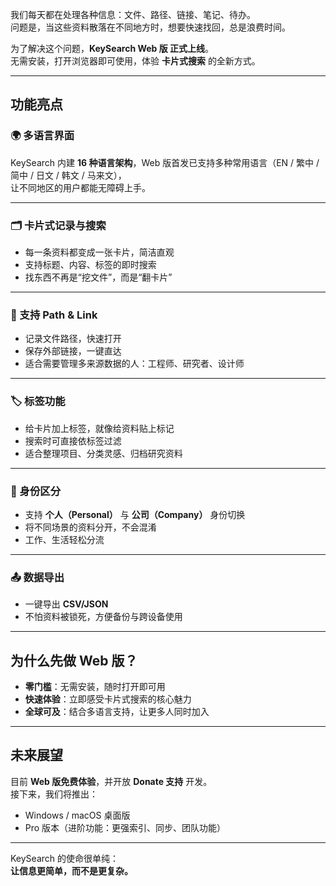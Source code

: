 

我们每天都在处理各种信息：文件、路径、链接、笔记、待办。  
问题是，当这些资料散落在不同地方时，想要快速找回，总是浪费时间。  

为了解决这个问题，**KeySearch Web 版 正式上线**。  
无需安装，打开浏览器即可使用，体验 **卡片式搜索** 的全新方式。  

---

## 功能亮点

### 🌍 多语言界面
KeySearch 内建 **16 种语言架构**，Web 版首发已支持多种常用语言（EN / 繁中 / 简中 / 日文 / 韩文 / 马来文），  
让不同地区的用户都能无障碍上手。  

---

### 🗂️ 卡片式记录与搜索
- 每一条资料都变成一张卡片，简洁直观  
- 支持标题、内容、标签的即时搜索  
- 找东西不再是“挖文件”，而是“翻卡片”  

---

### 🔗 支持 Path & Link
- 记录文件路径，快速打开  
- 保存外部链接，一键直达  
- 适合需要管理多来源数据的人：工程师、研究者、设计师  

---

### 🏷️ 标签功能
- 给卡片加上标签，就像给资料贴上标记  
- 搜索时可直接依标签过滤  
- 适合整理项目、分类灵感、归档研究资料  

---

### 👤 身份区分
- 支持 **个人（Personal）** 与 **公司（Company）** 身份切换  
- 将不同场景的资料分开，不会混淆  
- 工作、生活轻松分流  

---

### 📤 数据导出
- 一键导出 **CSV/JSON**  
- 不怕资料被锁死，方便备份与跨设备使用  

---

## 为什么先做 Web 版？

- **零门槛**：无需安装，随时打开即可用  
- **快速体验**：立即感受卡片式搜索的核心魅力  
- **全球可及**：结合多语言支持，让更多人同时加入  

---

## 未来展望

目前 **Web 版免费体验**，并开放 **Donate 支持** 开发。  
接下来，我们将推出：  

- Windows / macOS 桌面版  
- Pro 版本（进阶功能：更强索引、同步、团队功能）  

---

KeySearch 的使命很单纯：  
**让信息更简单，而不是更复杂。**